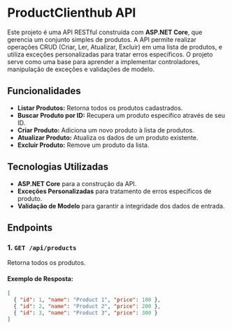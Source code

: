 # ProductClienthub API

Este projeto é uma API RESTful construída com **ASP.NET Core**, que gerencia um conjunto simples de produtos. A API permite realizar operações CRUD (Criar, Ler, Atualizar, Excluir) em uma lista de produtos, e utiliza exceções personalizadas para tratar erros específicos. O projeto serve como uma base para aprender a implementar controladores, manipulação de exceções e validações de modelo.

## Funcionalidades

- **Listar Produtos:** Retorna todos os produtos cadastrados.
- **Buscar Produto por ID:** Recupera um produto específico através de seu ID.
- **Criar Produto:** Adiciona um novo produto à lista de produtos.
- **Atualizar Produto:** Atualiza os dados de um produto existente.
- **Excluir Produto:** Remove um produto da lista.

## Tecnologias Utilizadas

- **ASP.NET Core** para a construção da API.
- **Exceções Personalizadas** para tratamento de erros específicos de produto.
- **Validação de Modelo** para garantir a integridade dos dados de entrada.

## Endpoints

### 1. `GET /api/products`

Retorna todos os produtos.

#### Exemplo de Resposta:
```json
[
  { "id": 1, "name": "Product 1", "price": 100 },
  { "id": 2, "name": "Product 2", "price": 200 },
  { "id": 3, "name": "Product 3", "price": 300 }
]

